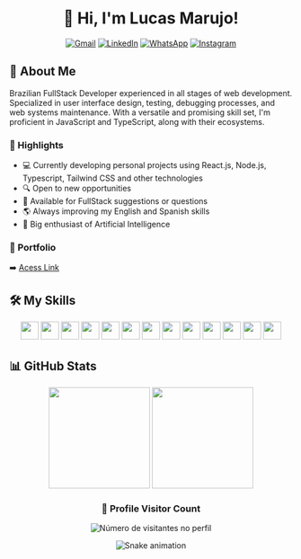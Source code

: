 <div align="center">
  
# 👋 Hi, I'm Lucas Marujo!

<p align="center">
  <a href="mailto:lucas.m.amadeu@gmail.com" title="Gmail">
  <img src="https://img.shields.io/badge/-Gmail-FF0000?style=flat-square&labelColor=FF0000&logo=gmail&logoColor=white&link=LINK-DO-SEU-GMAIL" alt="Gmail"/></a>
  <a href="https://www.linkedin.com/in/lucas-marujo-amadeu-5322a7219/" title="LinkedIn">
  <img src="https://img.shields.io/badge/-Linkedin-0e76a8?style=flat-square&logo=Linkedin&logoColor=white&link=LINK-DO-SEU-LINKEDIN" alt="LinkedIn"/></a>
  <a href="https://wa.me/5511992515086" title="WhatsApp">
  <img src="https://img.shields.io/badge/-WhatsApp-25d366?style=flat-square&labelColor=25d366&logo=whatsapp&logoColor=white&link=API-DO-SEU-WHATSAPP" alt="WhatsApp"/></a>
  <a href="https://www.instagram.com/lucas.marujo/" title="Instagram">
  <img src="https://img.shields.io/badge/-Instagram-DF0174?style=flat-square&labelColor=DF0174&logo=instagram&logoColor=white&link=LINK-DO-SEU-INSTAGRAM" alt="Instagram"/></a>
</p>

</div>

## 🚀 About Me

Brazilian FullStack Developer experienced in all stages of web development. Specialized in user interface design, testing, debugging processes, and web systems maintenance. With a versatile and promising skill set, I'm proficient in JavaScript and TypeScript, along with their ecosystems.

### 📌 Highlights
- 💻 Currently developing personal projects using React.js, Node.js, Typescript, Tailwind CSS and other technologies
- 🔍 Open to new opportunities
- 💬 Available for FullStack suggestions or questions
- 🌎 Always improving my English and Spanish skills
- 🤖 Big enthusiast of Artificial Intelligence

### 🔗 Portfolio
➡️ [Acess Link](https://lucasmarujo.github.io/portfolio-final/)

## 🛠️ My Skills
<div align="center">
<img src="https://cdn.jsdelivr.net/gh/devicons/devicon@latest/icons/react/react-original.svg" height="32px" />
<img src="https://cdn.jsdelivr.net/gh/devicons/devicon@latest/icons/typescript/typescript-original.svg" height="32px"/>
<img src="https://cdn.jsdelivr.net/gh/devicons/devicon@latest/icons/javascript/javascript-original.svg" height="32px"/>
<img src="https://cdn.jsdelivr.net/gh/devicons/devicon@latest/icons/tailwindcss/tailwindcss-original.svg" height="32px"/>
<img src="https://cdn.jsdelivr.net/gh/devicons/devicon@latest/icons/nodejs/nodejs-original.svg" height="32px" />
<img src="https://cdn.jsdelivr.net/gh/devicons/devicon@latest/icons/nextjs/nextjs-original.svg" height="32px"/>
<img src="https://cdn.jsdelivr.net/gh/devicons/devicon@latest/icons/python/python-original.svg" height="32px"/>
<img src="https://cdn.jsdelivr.net/gh/devicons/devicon@latest/icons/mysql/mysql-original-wordmark.svg" height="32px"/>
<img src="https://cdn.jsdelivr.net/gh/devicons/devicon@latest/icons/mongodb/mongodb-original-wordmark.svg" height="32px"/>
<img src="https://cdn.jsdelivr.net/gh/devicons/devicon@latest/icons/firebase/firebase-original-wordmark.svg" height="32px"/>      
<img src="https://cdn.jsdelivr.net/gh/devicons/devicon@latest/icons/vscode/vscode-original.svg"  height="32px" />
<img src="https://cdn.jsdelivr.net/gh/devicons/devicon@latest/icons/figma/figma-original.svg"  height="32px"/>
<img src="https://cdn.jsdelivr.net/gh/devicons/devicon@latest/icons/linux/linux-original.svg" height="32px"/>
</div>

## 📊 GitHub Stats

<div align="center">
  <img height="180em" src="https://github-readme-stats.vercel.app/api?username=lucasmarujo&show_icons=true&theme=dark&include_all_commits=true&count_private=true"/>
  <img height="180em" src="https://github-readme-stats.vercel.app/api/top-langs/?username=lucasmarujo&layout=compact&langs_count=10&theme=dark"/>
</div>

<div align="center">
  <h3><b>📍 Profile Visitor Count</b></h3>
</div>

<p align="center">
  <img
    src="https://profile-counter.glitch.me/lucasmarujo/count.svg"
    alt="Número de visitantes no perfil"
  />
</p>

<div align="center">
  
  ![Snake animation](https://github.com/lucasmarujo/rafaballerini/blob/output/github-contribution-grid-snake.svg)
  
</div>
